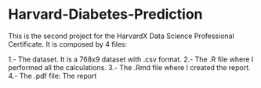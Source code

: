 # Harvard-Diabetes-Prediction
This is the second project for the HarvardX Data Science Professional Certificate. It is composed by 4 files: 

1.- The dataset. It is a 768x9 dataset with .csv format.
2.- The .R file where I performed all the calculations.
3.- The .Rmd file where I created the report.
4.- The .pdf file: The report
